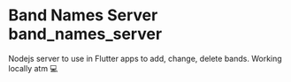 # Band Names Server band_names_server

Nodejs server to use in Flutter apps to add, change, delete bands. Working locally atm 💻
